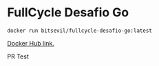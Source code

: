 # FullCycle Desafio Go

`docker run bitsevil/fullcycle-desafio-go:latest`

[Docker Hub link.](https://hub.docker.com/layers/162601305/bitsevil/fullcycle-desafio-go/latest/images/sha256-2ef64e794a0c1f08dd62ee7c4e9ae8e9f47be3545684958eacd3f2566a11a418?context=repo)

PR Test
